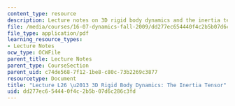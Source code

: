 ```yaml
---
content_type: resource
description: Lecture notes on 3D rigid body dynamics and the inertia tensor.
file: /media/courses/16-07-dynamics-fall-2009/dd277ec654440f4c2b5b07d6c286c3fd_MIT16_07F09_Lec26.pdf
file_type: application/pdf
learning_resource_types:
- Lecture Notes
ocw_type: OCWFile
parent_title: Lecture Notes
parent_type: CourseSection
parent_uid: c74de568-7f12-1be8-c80c-73b2269c3877
resourcetype: Document
title: "Lecture L26 \u2013 3D Rigid Body Dynamics: The Inertia Tensor"
uid: dd277ec6-5444-0f4c-2b5b-07d6c286c3fd
---
```

